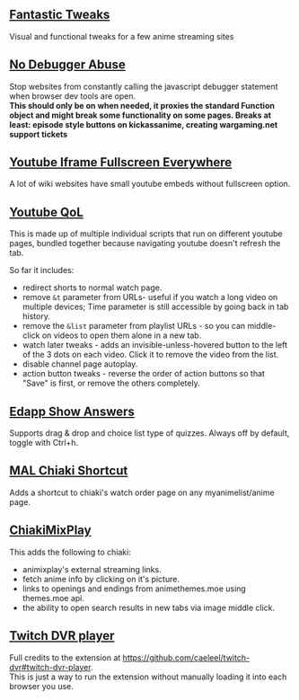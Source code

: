 ## [Fantastic Tweaks](https://github.com/pepeloni-away/userscripts/raw/main/fantastic-tweaks.user.js)
Visual and functional tweaks for a few anime streaming sites

## [No Debugger Abuse](https://github.com/pepeloni-away/userscripts/raw/main/no-debugger-abuse.user.js)
Stop websites from constantly calling the javascript debugger statement when browser dev tools are open.  
**This should only be on when needed, it proxies the standard Function object and might break some functionality on some pages. Breaks at least:
episode style buttons on kickassanime, creating wargaming.net support tickets**

## [Youtube Iframe Fullscreen Everywhere](https://github.com/pepeloni-away/userscripts/raw/main/youtube-iframe-fullscreen-everywhere.user.js)
A lot of wiki websites have small youtube embeds without fullscreen option.

## [Youtube QoL](https://github.com/pepeloni-away/userscripts/raw/main/youtube-qol.user.js)
This is made up of multiple individual scripts that run on different youtube pages, bundled together because navigating youtube doesn't refresh the tab.

So far it includes:
* redirect shorts to normal watch page.
* remove `&t` parameter from URLs- useful if you watch a long video on multiple devices;  Time parameter is still accessible by going back in tab history.
* remove the `&list` parameter from playlist URLs - so you can middle-click on videos to open them alone in a new tab.
* watch later tweaks - adds an invisible-unless-hovered button to the left of the 3 dots on each video. Click it to remove the video from the list.
* disable channel page autoplay.
* action button tweaks - reverse the order of action buttons so that "Save" is first, or remove the others completely.

## [Edapp Show Answers](https://github.com/pepeloni-away/userscripts/raw/main/edapp-show-answers.user.js)
Supports drag & drop and choice list type of quizzes.
Always off by default, toggle with Ctrl+h.

## [MAL Chiaki Shortcut](https://github.com/pepeloni-away/userscripts/raw/main/mal-chiaki-shortcut.user.js)
Adds a shortcut to chiaki's watch order page on any myanimelist/anime page.

## [ChiakiMixPlay](https://github.com/pepeloni-away/userscripts/raw/main/chiakimixplay.user.js)
This adds the following to chiaki:
* animixplay's external streaming links.
* fetch anime info by clicking on it's picture.
* links to openings and endings from animethemes.moe using themes.moe api.
* the ability to open search results in new tabs via image middle click.

## [Twitch DVR player](https://github.com/pepeloni-away/userscripts/raw/main/twitch-dvr-player.user.js)
Full credits to the extension at https://github.com/caeleel/twitch-dvr#twitch-dvr-player.  
This is just a way to run the extension without manually loading it into each browser you use.
